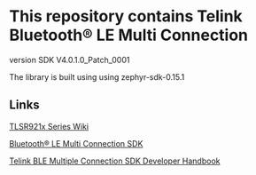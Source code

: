 # This repository contains Telink Bluetooth® LE Multi Connection

version SDK V4.0.1.0_Patch_0001
 
The library is built using using zephyr-sdk-0.15.1

## Links

[TLSR921x Series Wiki](http://wiki.telink-semi.cn/wiki/chip-series/TLSR921x-Series/)

[Bluetooth® LE Multi Connection SDK](http://wiki.telink-semi.cn/tools_and_sdk/BLE/B91M_BLE_SDK.zip)

[Telink BLE Multiple Connection SDK Developer Handbook](http://wiki.telink-semi.cn/doc/an/AN-22063000-E_Telink%20BLE%20Multiple%20Connection%20SDK%20Developer%20Handbook.pdf)
